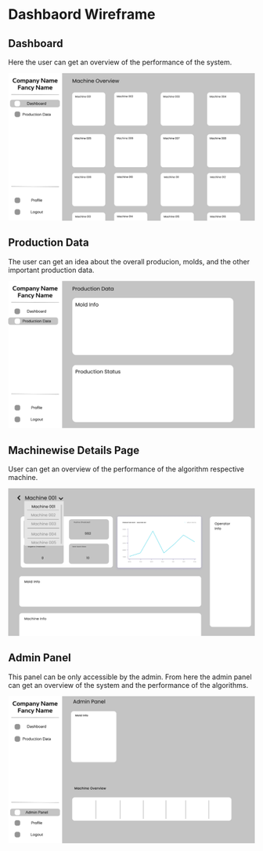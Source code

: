 # Dashbaord Wireframe

## Dashboard

Here the user can get an overview of the performance of the system.

![](images/dashboard.png)

## Production Data

The user can get an idea about the overall producion, molds, and the other important production data.

![](images/productiondata.png)

## Machinewise Details Page

User can get an overview of the performance of the algorithm respective machine.

![](images/machine01.png)

## Admin Panel

This panel can be only accessible by the admin. From here the admin panel can get an overview of the system and the performance of the algorithms. 

![](images/admin.png)
